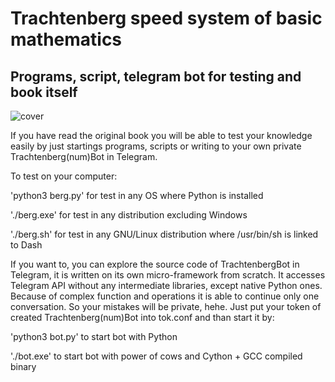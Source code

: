 # Trachtenberg speed system of basic mathematics
## Programs, script, telegram bot for testing and book itself

![cover](https://github.com/vadimfedulov395/trachtenberg-sci/raw/master/cover.jpg)

If you have read the original book you will be able to test your knowledge easily by just startings programs, scripts or
writing to your own private Trachtenberg(num)Bot in Telegram.

To test on your computer:

'python3 berg.py' for test in any OS where Python is installed

'./berg.exe' for test in any distribution excluding Windows

'./berg.sh' for test in any GNU/Linux distribution where /usr/bin/sh is linked to Dash

If you want to, you can explore the source code of TrachtenbergBot in Telegram, it is written on its own micro-framework from
scratch. It accesses Telegram API without any intermediate libraries, except native Python ones. Because of complex function
and operations it is able to continue only one conversation. So your mistakes will be private, hehe. Just put your token of
created Trachtenberg(num)Bot into tok.conf and than start it by:

'python3 bot.py' to start bot with Python

'./bot.exe' to start bot with power of cows and Cython + GCC compiled binary
